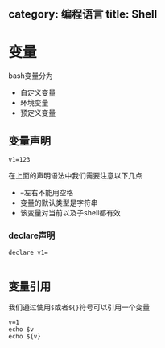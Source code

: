 category: 编程语言
title: Shell
---

# 变量
bash变量分为
* 自定义变量
* 环境变量
* 预定义变量


## 变量声明
```shell
v1=123
```
在上面的声明语法中我们需要注意以下几点
* `=`左右不能用空格
* 变量的默认类型是字符串
* 该变量对当前以及子shell都有效

### declare声明
```
declare v1=
```

```shell

```

## 变量引用
我们通过使用`$`或者`${}`符号可以引用一个变量
```shell
v=1
echo $v
echo ${v}
```

```shell

```

```shell

```

```shell

```